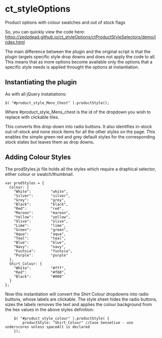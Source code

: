 # ct_styleOptions
Product options with colour swatches and out of stock flags

So, you can quickly view the code here:
https://zedzdead.github.io/ct_styleOptions/ctProductStyleSelectors/demo/index.html

The main difference between the plugin and the original script is that the plugin targets specific style drop downs and does not apply the code to all.  This means that as more options become available only the options that a specific style needs is applied throught the options at instantiation.

## Instantiating the plugin

As with all jQuery instatiations:

	$( "#product_style_Mens_Chest" ).productStyle();

Where #product_style_Mens_chest is the id of the dropdown you wish to replace with clickable tiles.

This converts this drop-down into radio buttons.  It also identifies in-stock out-of-stock and none stock items for all the other styles on the page.  This enables the simple green red and grey default styles for the corresponding stock states but leaves them as drop downs.

## Adding Colour Styles

The prodStyles.js file holds all the styles which require a draphical selector, either colour or swatch/thumbnail.
```
var prodStyles = { 
  Colour: {
    "White":         "white",
    "Silver":        "silver",
    "Grey":          "grey",
    "Black":         "black",
    "Red":           "red",
    "Maroon":        "maroon",
    "Yellow":        "yellow",
    "Olive":         "olive",
    "Lime":          "lime",
    "Green":         "green",
    "Aqua":          "aqua",
    "Teal":          "teal",
    "Blue":          "blue",
    "Navy":          "navy",
    "Fuchsia":       "fuchsia",
    "Purple":        "purple"
  },
  Shirt_Colour: {
    "White":         "#fff",
    "Red":           "#f00",
    "Black":         "#000"  
  }
};
```
Now this instantiation will convert the Shirt Colour dropdowns into radio buttons, whose labels are clickable. The style sheet hides the radio buttons, sizes the labels removes the text and applies the colour background from the hex values in the above styles definition:

```
	$( "#product_style_colour" ).productStyle( {
		productStyle: "Shirt_Colour" //Case Sensetive - use underscores unless spaceAlt is declared
	});
```


